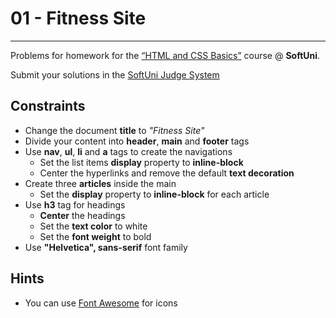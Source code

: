 ﻿# 01 - Fitness Site
------
Problems for homework for the [“HTML and CSS Basics”](#) course @ **SoftUni**.

Submit your solutions in
the [SoftUni Judge System](https://judge.softuni.bg/Contests/#!/List/ByCategory/165/HTML-and-CSS)

## Constraints

* Change the document **title** to *"Fitness Site"*
* Divide your content into **header**, **main** and **footer** tags
* Use **nav**, **ul**, **li** and **a** tags to create the navigations
    * Set the list items **display** property to **inline-block**
    * Center the hyperlinks and remove the default **text decoration**
* Create three **articles** inside the main
    * Set the **display** property to **inline-block** for each article
* Use **h3** tag for headings
    * **Center** the headings
    * Set the **text color** to white
    * Set the **font weight** to bold
* Use **"Helvetica", sans-serif** font family

## Hints

* You can use [Font Awesome](https://fontawesome.com/) for icons
